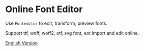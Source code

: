 Online Font Editor
==========

Use `Fonteditor` to edit, transform, preview fonts.

Support ttf, woff, woff2, otf, svg font, eot import and edit online.

[English Version](https://kekee000.github.io/fonteditor/index-en.html)

